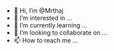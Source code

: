 - 👋 Hi, I’m @Mrthaj
- 👀 I’m interested in ...
- 🌱 I’m currently learning ...
- 💞️ I’m looking to collaborate on ...
- 📫 How to reach me ...

<!---
Mrthaj/Mrthaj is a ✨ special ✨ repository because its `README.md` (this file) appears on your GitHub profile.
You can click the Preview link to take a look at your changes.
--->
